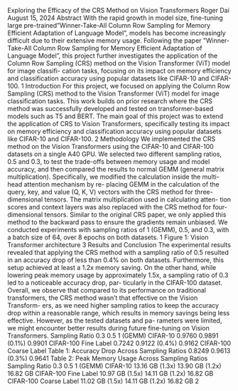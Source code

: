 Exploring the Efficacy of the CRS Method on Vision Transformers
Roger Dai August 15, 2024
Abstract
With the rapid growth in model size, fine-tuning large pre-trained”Winner-Take-All Column Row Sampling for Memory Efficient Adaptation of Language Model”, models has become increasingly difficult due to their extensive memory usage. Following the paper ”Winner-Take-All Column Row Sampling for Memory Efficient Adaptation of Language Model”, this project further investigates the application of the Column Row Sampling (CRS) method on the Vision Transformer (ViT) model for image classifi- cation tasks, focusing on its impact on memory efficiency and classification accuracy using popular datasets like CIFAR-10 and CIFAR-100.
1 Introduction
For this project, we focused on applying the Column Row Sampling (CRS) method to the Vision Transformer (ViT) model for image classification tasks. This work builds on prior research where the CRS method was successfully developed and tested on transformer-based models such as T5 and BERT. The main goal of this project was to extend the application of CRS to Vision Transformers, specifically testing its impact on memory efficiency and classification accuracy using popular datasets like CIFAR-10 and CIFAR-100.
2 Methodology
We implemented the CRS method on the Vision Transformers using the CIFAR-10 and CIFAR-100 datasets on a single A40 GPU. We selected two different sampling ratios, 0.5 and 0.3, to test the trade-offs between memory usage and model accuracy, and then compared the results to normal GEMM (general matrix multiplication).
Specifically, we modified the calculation inside the multi-head attention mechanism by re- placing GEMM in the calculation of the query, key, and value (Q, K, V) vectors with the CRS method for three-dimensional tensors. The matrix multiplication used in calculating atten- tion scores and context layers was also replaced with the CRS method for four-dimensional tensors. Similar to the original CRS paper, we only applied this method to the backward pass to ensure the gradients remain unbiased. We conducted experiments with sampling ratios of 1 (GEMM), 0.5, and 0.3, with a batch size of 64, over 8 epochs on both datasets.
1
 Figure 1: Vision Transformer architecture
3 Results and Conclusion
The experimental results revealed that applying the CRS method with a sampling ratio of 0.5 resulted in an accuracy drop of less than 0.4% on both datasets. Furthermore, this setup achieved at least a 1.2x memory saving. On the other hand, while lowering peak memory usage by approximately 1.5x, a sampling ratio of 0.3 led to a noticeable accuracy drop, par- ticularly in the CIFAR-100 dataset. Overall, we observe that compared to its performance on traditional transformers, the CRS method wasn’t that effective on the Vision Transform- ers, as we need higher sampling ratios to keep the accuracy drop within a reasonable range, which results in memory savings being less effective. However, as the tested datasets and pa- rameters were limited, we might encounter better results during future fine-tuning on Vision Transformers.
Sampling Ratio
0.3
0.5
1 (GEMM)
CIFAR-10
0.9760 0.9891 (0.1%) 0.9901
CIFAR-100 Fine Label
0.7242 0.9122 (0.4%) 0.9162
CIFAR-100 Coarse Label
Table 1: Accuracy Drop Across Sampling Ratios
  0.8249 0.9613 (0.3%) 0.9641
   Table 2: Peak Memory Usage Across Sampling Ratios
 Sampling Ratio
0.3
0.5
1 (GEMM)
CIFAR-10
13.16 GB (1.3x) 13.90 GB (1.2x) 16.82 GB
CIFAR-100 Fine Label
10.97 GB (1.5x) 14.11 GB (1.2x) 16.82 GB
CIFAR-100 Coarse Label
11.02 GB (1.5x) 14.11 GB (1.2x) 16.82 GB
    2
